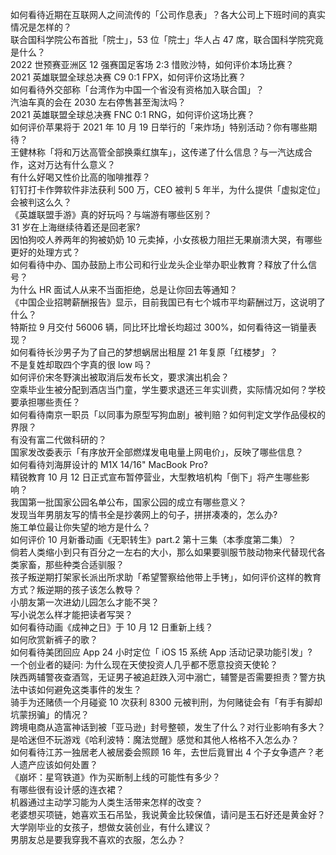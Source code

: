 如何看待近期在互联网人之间流传的「公司作息表」？各大公司上下班时间的真实情况是怎样的？  
联合国科学院公布首批「院士」，53 位「院士」华人占 47 席，联合国科学院究竟是什么？  
2022 世预赛亚洲区 12 强赛国足客场 2:3 惜败沙特，如何评价本场比赛？  
2021 英雄联盟全球总决赛 C9 0:1 FPX，如何评价这场比赛？  
如何看待外交部称「台湾作为中国一个省没有资格加入联合国」？  
汽油车真的会在 2030 左右停售甚至淘汰吗？  
2021 英雄联盟全球总决赛 FNC 0:1 RNG，如何评价这场比赛？  
如何评价苹果将于 2021 年 10 月 19 日举行的「来炸场」特别活动？你有哪些期待？  
王健林称「将和万达高管全部换乘红旗车」，这传递了什么信息？与一汽达成合作，这对万达有什么意义？  
有什么好喝又性价比高的咖啡推荐？  
钉钉打卡作弊软件非法获利 500 万，CEO 被判 5 年半，为什么提供「虚拟定位」会被判这么久？  
《英雄联盟手游》真的好玩吗？与端游有哪些区别？  
31 岁在上海继续待着还是回老家?  
因怕狗咬人养两年的狗被奶奶 10 元卖掉，小女孩极力阻拦无果崩溃大哭，有哪些更好的处理方式？  
如何看待中办、国办鼓励上市公司和行业龙头企业举办职业教育？释放了什么信号？  
为什么 HR 面试人从来不当面拒绝，总是让你回去等通知？  
《中国企业招聘薪酬报告》显示，目前我国已有七个城市平均薪酬过万，这说明了什么？  
特斯拉 9 月交付 56006 辆，同比环比增长均超过 300%，如何看待这一销量表现？  
如何看待长沙男子为了自己的梦想蜗居出租屋 21 年复原「红楼梦」？  
不是复姓却取四个字真的很 low 吗？  
如何评价宋冬野演出被取消后发布长文，要求演出机会？  
空乘毕业生被分配到酒店当门童，学生要求退还三年实训费，实际情况如何？学校要承担哪些责任？  
如何看待南京一职员「以同事为原型写狗血剧」被判赔？如何判定文学作品侵权的界限？  
有没有富二代做科研的？  
国家发改委表示「有序放开全部燃煤发电电量上网电价」，反映了哪些信息？  
如何看待刘海屏设计的 M1X 14/16" MacBook Pro?  
精锐教育 10 月 12 日正式宣布暂停营业，大型教培机构「倒下」将产生哪些影响？  
我国第一批国家公园名单公布，国家公园的成立有哪些意义？  
发现当年男朋友写的情书全是抄袭网上的句子，拼拼凑凑的，怎么办?  
施工单位最让你失望的地方是什么？  
如何评价 10 月新番动画《无职转生》part.2 第十三集（本季度第二集）？  
倘若人类缩小到只有百分之一左右的大小，那么如果要驯服节肢动物来代替现代各类家畜，那些种类合适驯服？  
孩子叛逆期打架家长派出所求助「希望警察给他带上手铐」，如何评价这样的教育方式？叛逆期的孩子该怎么教导？  
小朋友第一次进幼儿园怎么才能不哭？  
写小说怎么样才能把读者写哭？  
如何看待动画《成神之日》于 10 月 12 日重新上线？  
如何欣赏新裤子的歌？  
如何看待美团回应 App 24 小时定位「 iOS 15 系统 App 活动记录功能引发」?  
一个创业者的疑问: 为什么现在天使投资人几乎都不愿意投资天使轮？  
陕西两辅警夜查酒驾，无证男子被追赶跌入河中溺亡，辅警是否需要担责？警方执法中该如何避免这类事件的发生？  
骑手为还赌债一个月碰瓷 10 次获利 8300 元被判刑，为何赌徒会有「有手有脚却坑蒙拐骗」的情况？  
跨境电商从造富神话到被「亚马逊」封号整顿，发生了什么？对行业影响有多大？  
是哈迷但不玩游戏《哈利波特：魔法觉醒》感觉和其他人格格不入怎么办？  
如何看待江苏一独居老人被居委会照顾 16 年，去世后竟冒出 4 个子女争遗产？老人遗产应该如何处置？  
《崩坏：星穹铁道》作为买断制上线的可能性有多少？  
有哪些很有设计感的连衣裙？  
机器通过主动学习能为人类生活带来怎样的改变？  
老婆想买项链，她喜欢玉石吊坠，我说黄金比较保值，请问是玉石好还是黄金好？  
大学刚毕业的女孩子，想做女装创业，有什么建议？  
男朋友总是要我穿我不喜欢的衣服，怎么办？  
